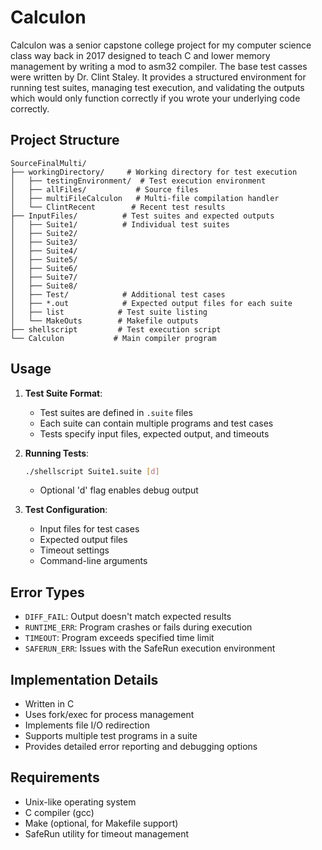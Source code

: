 # Calculon

Calculon was a senior capstone college project for my computer science class way back in 2017 designed to teach C and lower memory management by writing a mod to asm32 compiler. The base test casses were written by Dr. Clint Staley. It provides a structured environment for running test suites, managing test execution, and validating the outputs which would only function correctly if you wrote your underlying code correctly. 

## Project Structure

```
SourceFinalMulti/
├── workingDirectory/     # Working directory for test execution
│   ├── testingEnvironment/  # Test execution environment
│   ├── allFiles/           # Source files
│   ├── multiFileCalculon   # Multi-file compilation handler
│   └── ClintRecent        # Recent test results
├── InputFiles/          # Test suites and expected outputs
│   ├── Suite1/          # Individual test suites
│   ├── Suite2/
│   ├── Suite3/
│   ├── Suite4/
│   ├── Suite5/
│   ├── Suite6/
│   ├── Suite7/
│   ├── Suite8/
│   ├── Test/            # Additional test cases
│   ├── *.out            # Expected output files for each suite
│   ├── list            # Test suite listing
│   └── MakeOuts        # Makefile outputs
├── shellscript         # Test execution script
└── Calculon           # Main compiler program
```

## Usage

1. **Test Suite Format**:
   - Test suites are defined in `.suite` files
   - Each suite can contain multiple programs and test cases
   - Tests specify input files, expected output, and timeouts

2. **Running Tests**:
   ```bash
   ./shellscript Suite1.suite [d]
   ```
   - Optional 'd' flag enables debug output

3. **Test Configuration**:
   - Input files for test cases
   - Expected output files
   - Timeout settings
   - Command-line arguments

## Error Types

- `DIFF_FAIL`: Output doesn't match expected results
- `RUNTIME_ERR`: Program crashes or fails during execution
- `TIMEOUT`: Program exceeds specified time limit
- `SAFERUN_ERR`: Issues with the SafeRun execution environment

## Implementation Details

- Written in C
- Uses fork/exec for process management
- Implements file I/O redirection
- Supports multiple test programs in a suite
- Provides detailed error reporting and debugging options

## Requirements

- Unix-like operating system
- C compiler (gcc)
- Make (optional, for Makefile support)
- SafeRun utility for timeout management

